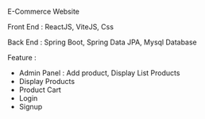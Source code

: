 E-Commerce Website

Front End : ReactJS, ViteJS, Css

Back End : Spring Boot, Spring Data JPA, Mysql Database

Feature :
- Admin Panel : Add product, Display List Products
- Display Products
- Product Cart
- Login
- Signup
